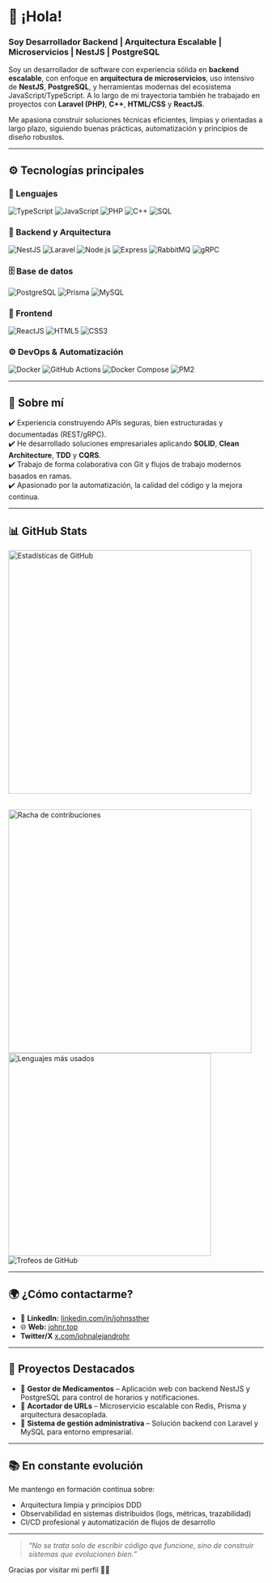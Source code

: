 # 👋 ¡Hola!

### Soy Desarrollador Backend | Arquitectura Escalable | Microservicios | NestJS | PostgreSQL

Soy un desarrollador de software con experiencia sólida en **backend escalable**, con enfoque en **arquitectura de microservicios**, uso intensivo de **NestJS**, **PostgreSQL**, y herramientas modernas del ecosistema JavaScript/TypeScript. A lo largo de mi trayectoria también he trabajado en proyectos con **Laravel (PHP)**, **C++**, **HTML/CSS** y **ReactJS**.

Me apasiona construir soluciones técnicas eficientes, limpias y orientadas a largo plazo, siguiendo buenas prácticas, automatización y principios de diseño robustos.

---

## ⚙️ Tecnologías principales

### 🧠 Lenguajes
![TypeScript](https://img.shields.io/badge/-TypeScript-3178c6?style=flat-square&logo=typescript&logoColor=white)
![JavaScript](https://img.shields.io/badge/-JavaScript-F7DF1E?style=flat-square&logo=javascript&logoColor=black)
![PHP](https://img.shields.io/badge/-PHP-777BB4?style=flat-square&logo=php&logoColor=white)
![C++](https://img.shields.io/badge/-C++-00599C?style=flat-square&logo=c%2B%2B&logoColor=white)
![SQL](https://img.shields.io/badge/-SQL-336791?style=flat-square&logo=postgresql&logoColor=white)

### 🔧 Backend y Arquitectura
![NestJS](https://img.shields.io/badge/-NestJS-E0234E?style=flat-square&logo=nestjs&logoColor=white)
![Laravel](https://img.shields.io/badge/-Laravel-FF2D20?style=flat-square&logo=laravel&logoColor=white)
![Node.js](https://img.shields.io/badge/-Node.js-339933?style=flat-square&logo=node.js&logoColor=white)
![Express](https://img.shields.io/badge/-Express-000000?style=flat-square&logo=express&logoColor=white)
![RabbitMQ](https://img.shields.io/badge/-RabbitMQ-FF6600?style=flat-square&logo=rabbitmq&logoColor=white)
![gRPC](https://img.shields.io/badge/-gRPC-4A4A4A?style=flat-square)

### 🗄️ Base de datos
![PostgreSQL](https://img.shields.io/badge/-PostgreSQL-4169E1?style=flat-square&logo=postgresql&logoColor=white)
![Prisma](https://img.shields.io/badge/-Prisma-2D3748?style=flat-square&logo=prisma&logoColor=white)
![MySQL](https://img.shields.io/badge/-MySQL-00758F?style=flat-square&logo=mysql&logoColor=white)

### 🧩 Frontend
![ReactJS](https://img.shields.io/badge/-React-61DAFB?style=flat-square&logo=react&logoColor=black)
![HTML5](https://img.shields.io/badge/-HTML5-E34F26?style=flat-square&logo=html5&logoColor=white)
![CSS3](https://img.shields.io/badge/-CSS3-1572B6?style=flat-square&logo=css3&logoColor=white)

### ⚙️ DevOps & Automatización
![Docker](https://img.shields.io/badge/-Docker-2496ED?style=flat-square&logo=docker&logoColor=white)
![GitHub Actions](https://img.shields.io/badge/-GitHub%20Actions-2088FF?style=flat-square&logo=github-actions&logoColor=white)
![Docker Compose](https://img.shields.io/badge/-Docker%20Compose-2496ED?style=flat-square&logo=docker&logoColor=white)
![PM2](https://img.shields.io/badge/-PM2-2B037A?style=flat-square)

---

## 💼 Sobre mí

✔️ Experiencia construyendo APIs seguras, bien estructuradas y documentadas (REST/gRPC).  
✔️ He desarrollado soluciones empresariales aplicando **SOLID**, **Clean Architecture**, **TDD** y **CQRS**.  
✔️ Trabajo de forma colaborativa con Git y flujos de trabajo modernos basados en ramas.  
✔️ Apasionado por la automatización, la calidad del código y la mejora continua.

---


## 📊 GitHub Stats


<div>

  <!-- Stats generales -->
  <img
    src="https://github-readme-stats.vercel.app/api?username=Johnssther&show_icons=true&theme=tokyonight&include_all_commits=true&count_private=true&hide=issues&custom_title=Estadísticas%20de%20Johnssther&rank_icon=percentile"
    width="480"
    alt="Estadísticas de GitHub"
  />

  <!-- Racha de commits -->
  <br />
  <img
    src="https://github-readme-streak-stats.herokuapp.com?user=Johnssther&theme=tokyonight&hide_border=true&date_format=j%20M%5B%20Y%5D"
    width="480"
    alt="Racha de contribuciones"
  />

  <!-- Lenguajes más usados -->
  <br />
  <img
    src="https://github-readme-stats.vercel.app/api/top-langs/?username=Johnssther&layout=compact&theme=tokyonight&langs_count=8&hide_progress=false&card_width=400"
    width="400"
    alt="Lenguajes más usados"
  />

  <!-- Trofeos de GitHub -->
  <br />
  <img
    src="https://github-profile-trophy.vercel.app/?username=Johnssther&theme=tokyonight&no-frame=true&row=1&column=6&margin-w=10"
    alt="Trofeos de GitHub"
  />

</div>


---

## 🌍 ¿Cómo contactarme?

- 💼 **LinkedIn:** [linkedin.com/in/johnssther](https://www.linkedin.com/in/johnalejandro/)  
- 🌐 **Web:** [johnr.top](https://johnr.top)
-  **Twitter/X** [x.com/johnalejandrohr](https://x.com/johnalejandrohr)

---

## 🧩 Proyectos Destacados

- 🔗 **Gestor de Medicamentos** – Aplicación web con backend NestJS y PostgreSQL para control de horarios y notificaciones.  
- 🔗 **Acortador de URLs** – Microservicio escalable con Redis, Prisma y arquitectura desacoplada.  
- 🔗 **Sistema de gestión administrativa** – Solución backend con Laravel y MySQL para entorno empresarial.

---

## 📚 En constante evolución

Me mantengo en formación continua sobre:

- Arquitectura limpia y principios DDD  
- Observabilidad en sistemas distribuidos (logs, métricas, trazabilidad)  
- CI/CD profesional y automatización de flujos de desarrollo

---

> *“No se trata solo de escribir código que funcione, sino de construir sistemas que evolucionen bien.”*

Gracias por visitar mi perfil 👨‍💻
